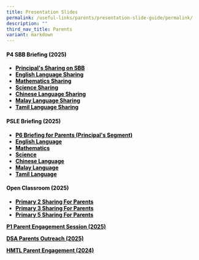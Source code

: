 ```yaml
---
title: Presentation Slides
permalink: /useful-links/parents/presentation-slide-guide/permalink/
description: ""
third_nav_title: Parents
variant: markdown
---
```

<h4><span style="color: #000000;"><strong>P4 SBB Briefing (2025)</strong></span></h4>
<ul>
<li><span style="color: #000000;"><strong><a rel="noopener" target="_blank" href="/files/2025_p4_briefing_principal.pdf" style="color: #000000;">Principal's Sharing on SBB</a></strong></span></li>
<li><span style="color: #000000;"><strong><a rel="noopener" target="_blank" href="/files/2025_p4_sbb_el.pdf" style="color: #000000;">English Language Sharing</a></strong></span></li>
<li><span style="color: #000000;"><strong><a rel="noopener" target="_blank" href="/files/2025_p4_sbb_ma.pdf" style="color: #000000;">Mathematics Sharing</a></strong></span></li>
<li><span style="color: #000000;"><strong><a rel="noopener" target="_blank" href="/files/2025_p4_sbb_sc.pdf" style="color: #000000;">Science Sharing</a></strong></span></li>
<li><span style="color: #000000;"><strong><a rel="noopener" target="_blank" href="/files/2025_p4_sbb_cl.pdf" style="color: #000000;">Chinese Language Sharing</a></strong></span></li>
<li><span style="color: #000000;"><strong><a rel="noopener" target="_blank" href="/files/2025_p4_sbb_ml.pdf" style="color: #000000;">Malay Language Sharing</a></strong></span></li>
<li><span style="color: #000000;"><strong><a rel="noopener" target="_blank" href="/files/2025_p4_sbb_tl.pdf" style="color: #000000;">Tamil Language Sharing</a></strong></span></li>
</ul>
<h4><span style="color: #000000;"><strong>PSLE Briefing (2025)</strong></span></h4>
<ul>
<li><span style="color: #000000;"><a rel="noopener" target="_blank" href="/files/p6_briefing_for_parents.pdf" style="color: #000000; text-decoration: underline;"><strong>P6 Briefing for Parents (Principal's Segment)</strong></a></span></li>
<li><span style="color: #000000;"><a rel="noopener" target="_blank" href="/files/PSLE_Briefing_2025_English_Language.pdf" style="color: #000000; text-decoration: underline;"><strong>English Language</strong></a></span></li>
<li><span style="color: #000000;"><a rel="noopener" target="_blank" href="/files/PSLE_Briefing_2025_Mathematics.pdf" style="color: #000000; text-decoration: underline;"><strong>Mathematics</strong></a></span></li>
<li><span style="color: #000000;"><a rel="noopener" target="_blank" href="/files/PSLE_Briefing_2025_Science.pdf" style="color: #000000; text-decoration: underline;"><strong>Science</strong></a></span></li>
<li><span style="color: #000000;"><a rel="noopener" target="_blank" href="/files/PSLE_Briefing_2025_Chinese_Language.pdf" style="color: #000000; text-decoration: underline;"><strong>Chinese Language</strong></a></span></li>
<li><span style="color: #000000;"><a rel="noopener" target="_blank" href="/files/PSLE_Briefing_2025_Malay_Language.pdf" style="color: #000000; text-decoration: underline;"><strong>Malay Language</strong></a></span></li>
<li><span style="color: #000000;"><a rel="noopener" target="_blank" href="/files/PSLE_Briefing_2025_Tamil_Language.pdf" style="color: #000000; text-decoration: underline;"><strong>Tamil Language</strong></a></span></li>
</ul>
<h4><span style="color: #000000;"><strong>Open Classroom (2025)</strong></span></h4>
<ul>
<li><span style="color: #000000;"><a rel="noopener" target="_blank" href="/files/P2_OCR_For_Parents_2025.pdf" style="color: #000000;"><strong>Primary 2 Sharing For Parents</strong></a></span></li>
<li><span style="color: #000000;"><a rel="noopener" target="_blank" href="/files/P3_OCR_For_Parents_2025.pdf" style="color: #000000;"><strong>Primary 3 Sharing For Parents</strong></a></span></li>
<li><span style="color: #000000;"><a rel="noopener" target="_blank" href="/files/P5_OCR_For_Parents_2025.pdf" style="color: #000000;"><strong>Primary 5 Sharing For Parents</strong></a></span></li>
</ul>
<p><span style="color: #000000;"><strong><a href="/files/Primary_1_Parent_Engagement_Session_2025.pdf" style="color: #000000;">P1 Parent Engagement Session (2025)</a></strong></span></p>
<p><span style="color: #000000;"><strong><a href="/files/DSA_Parents_Outreach_2025.pdf" style="color: #000000;">DSA Parents Outreach (2025)</a></strong></span>
</p><p><span style="color: #000000;"><strong><a href="/files/2024_hmtl_briefing.pdf" style="color: #000000;">HMTL Parent Engagement (2024)</a></strong></span></p>
